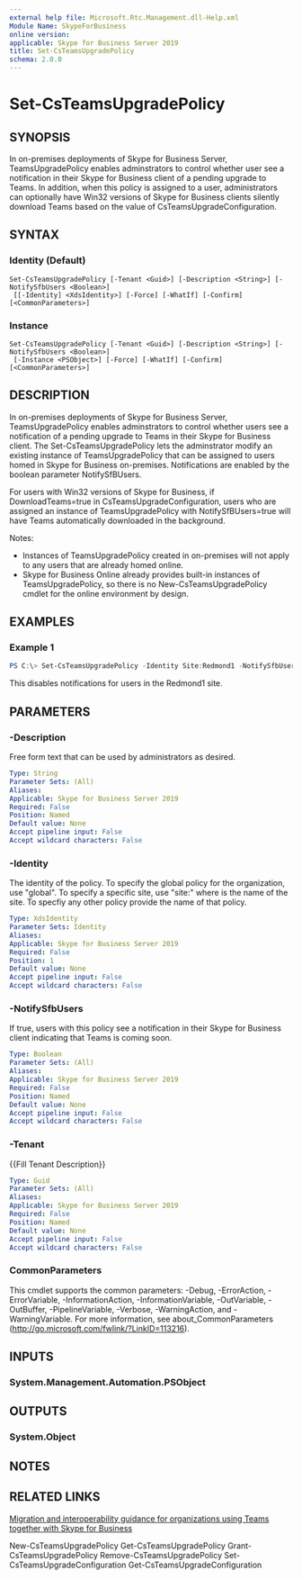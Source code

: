 ```yaml
---
external help file: Microsoft.Rtc.Management.dll-Help.xml
Module Name: SkypeForBusiness
online version:
applicable: Skype for Business Server 2019
title: Set-CsTeamsUpgradePolicy
schema: 2.0.0
---
```


# Set-CsTeamsUpgradePolicy

## SYNOPSIS
In on-premises deployments of Skype for Business Server, TeamsUpgradePolicy enables adminstrators to control whether user see a notification in their Skype for Business client of a pending upgrade to Teams. In addition, when this policy is assigned to a user, administrators can optionally have Win32 versions of Skype for Business clients silently download Teams based on the value of CsTeamsUpgradeConfiguration. 

## SYNTAX

### Identity (Default)
```
Set-CsTeamsUpgradePolicy [-Tenant <Guid>] [-Description <String>] [-NotifySfbUsers <Boolean>]
 [[-Identity] <XdsIdentity>] [-Force] [-WhatIf] [-Confirm] [<CommonParameters>]
```

### Instance
```
Set-CsTeamsUpgradePolicy [-Tenant <Guid>] [-Description <String>] [-NotifySfbUsers <Boolean>]
 [-Instance <PSObject>] [-Force] [-WhatIf] [-Confirm] [<CommonParameters>]
```

## DESCRIPTION
In on-premises deployments of Skype for Business Server, TeamsUpgradePolicy enables adminstrators to control whether users see a notification of a pending upgrade to Teams in their Skype for Business client. The Set-CsTeamsUpgradePolicy lets the adminstrator modify an existing instance of TeamsUpgradePolicy that can be assigned to users homed in Skype for Business on-premises. Notifications are enabled by the boolean parameter NotifySfBUsers. 
 
For users with Win32 versions of Skype for Business, if DownloadTeams=true in CsTeamsUpgradeConfiguration, users who are assigned an instance of TeamsUpgradePolicy with NotifySfBUsers=true will have Teams automatically downloaded in the background. 

Notes:  
* Instances of TeamsUpgradePolicy created in on-premises will not apply to any users that are already homed online.  
* Skype for Business Online already provides built-in instances of TeamsUpgradePolicy, so there is no New-CsTeamsUpgradePolicy cmdlet for the online environment by design. 


## EXAMPLES

### Example 1
```powershell
PS C:\> Set-CsTeamsUpgradePolicy -Identity Site:Redmond1 -NotifySfbUsers $false
```
This disables notifications for users in the Redmond1 site.


## PARAMETERS


### -Description
Free form text that can be used by administrators as desired. 

```yaml
Type: String
Parameter Sets: (All)
Aliases:
Applicable: Skype for Business Server 2019
Required: False
Position: Named
Default value: None
Accept pipeline input: False
Accept wildcard characters: False
```



### -Identity
The identity of the policy. To specify the global policy for the organization, use "global". To specify a specific site, use "site:<name>" where <name> is the name of the site. To specfiy any other policy provide the name of that policy.

```yaml
Type: XdsIdentity
Parameter Sets: Identity
Aliases:
Applicable: Skype for Business Server 2019
Required: False
Position: 1
Default value: None
Accept pipeline input: False
Accept wildcard characters: False
```


### -NotifySfbUsers
If true, users with this policy see a notification in their Skype for Business client indicating that Teams is coming soon.

```yaml
Type: Boolean
Parameter Sets: (All)
Aliases:
Applicable: Skype for Business Server 2019
Required: False
Position: Named
Default value: None
Accept pipeline input: False
Accept wildcard characters: False
```

### -Tenant
{{Fill Tenant Description}}

```yaml
Type: Guid
Parameter Sets: (All)
Aliases:
Applicable: Skype for Business Server 2019
Required: False
Position: Named
Default value: None
Accept pipeline input: False
Accept wildcard characters: False
```


### CommonParameters
This cmdlet supports the common parameters: -Debug, -ErrorAction, -ErrorVariable, -InformationAction, -InformationVariable, -OutVariable, -OutBuffer, -PipelineVariable, -Verbose, -WarningAction, and -WarningVariable.
For more information, see about_CommonParameters (http://go.microsoft.com/fwlink/?LinkID=113216).

## INPUTS

### System.Management.Automation.PSObject


## OUTPUTS

### System.Object

## NOTES

## RELATED LINKS

[Migration and interoperability guidance for organizations using Teams together with Skype for Business](https://docs.microsoft.com/en-us/MicrosoftTeams/migration-interop-guidance-for-teams-with-skype)

New-CsTeamsUpgradePolicy
Get-CsTeamsUpgradePolicy
Grant-CsTeamsUpgradePolicy
Remove-CsTeamsUpgradePolicy
Set-CsTeamsUpgradeConfiguration
Get-CsTeamsUpgradeConfiguration
